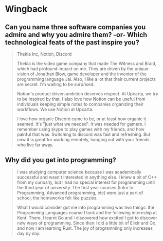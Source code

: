# Wingback

## Can you name three software companies you admire and why you admire them? -or- Which technological feats of the past inspire you?

> Thekla Inc, Notion, Discord
> 
> Thekla is the video game company that made The Witness and Braid, which had profound impact on me. They are driven by the unique vision of Jonathan Blow, game developer and the inventor of the programming language Jai. Also, I like a lot that their current projects are secret. I'm waiting to be surprised.
> 
> Notion's product driven ambition deserves respect. At Upcarta, we try to be inspired by that. I also love how Notion can be useful from individuals keeping simple notes to companies organizing their workflows. We use Notion at Upcarta.
> 
> I love how organic Discord came to be, or at least how organic it seemed. It's "just what we needed". It was needed for gamers. I remember using skype to play games with my friends, and how painful that was. Switching to discord was fast and refreshing. But now it is great for working remotely, hanging out with your friends who live far away.


## Why did you get into programming?

> I was studying computer science because I was academically successful and wasn't interested in anything else. I knew a bit of C++ from my curiosity, but I had no special interest for programming until the third year of university. The first year courses (Intro to Programming, Advanced programming, etc) were just a part of school, the homeworks felt like puzzles.
> 
> What I would consider got me into programming was two things: the Programming Languages course I took and the following internship at Kent. There, I learnt Go and I discovered how excited I got to discover new ways of programming. Since then I did a little bit of Elixir and Go, and now I am learning Rust. The joy of programming only increases day by day.